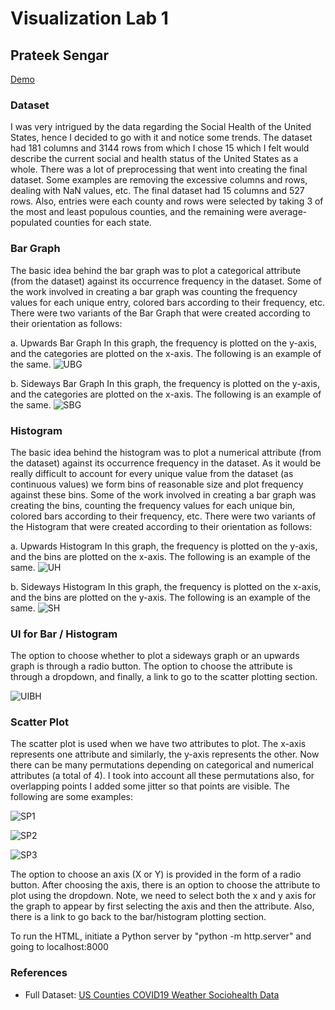 # Visualization Lab 1
## Prateek Sengar

[Demo](https://youtu.be/Llb5yN4RalY)

### Dataset
I was very intrigued by the data regarding the Social Health of the United States, hence I decided to go with it and notice some trends. The dataset had 181 columns and 3144 rows from which I chose 15 which I felt would describe the current social and health status of the United States as a whole. There was a lot of preprocessing that went into creating the final dataset. Some examples are removing the excessive columns and rows, dealing with NaN values, etc. The final dataset had 15 columns and 527 rows. Also, entries were each county and rows were selected by taking 3 of the most and least populous counties, and the remaining were average-populated counties for each state.

### Bar Graph
The basic idea behind the bar graph was to plot a categorical attribute (from the dataset) against its occurrence frequency in the dataset. Some of the work involved in creating a bar graph was counting the frequency values for each unique entry, colored bars according to their frequency, etc. There were two variants of the Bar Graph that were created according to their orientation as follows:

a. Upwards Bar Graph
   In this graph, the frequency is plotted on the y-axis, and the categories are plotted on the x-axis. The following is an example of the same.
   ![UBG](screenshots/ss1.png)

b. Sideways Bar Graph
   In this graph, the frequency is plotted on the y-axis, and the categories are plotted on the x-axis. The following is an example of the same.
   ![SBG](screenshots/ss2.png)

### Histogram
The basic idea behind the histogram was to plot a numerical attribute (from the dataset) against its occurrence frequency in the dataset. As it would be really difficult to account for every unique value from the dataset (as continuous values) we form bins of reasonable size and plot frequency against these bins. Some of the work involved in creating a bar graph was creating the bins, counting the frequency values for each unique bin, colored bars according to their frequency, etc. There were two variants of the Histogram that were created according to their orientation as follows:

a. Upwards Histogram
   In this graph, the frequency is plotted on the y-axis, and the bins are plotted on the x-axis. The following is an example of the same.
   ![UH](screenshots/ss3.png)

b. Sideways Histogram
   In this graph, the frequency is plotted on the x-axis, and the bins are plotted on the y-axis. The following is an example of the same.
   ![SH](screenshots/ss4.png)

### UI for Bar / Histogram
The option to choose whether to plot a sideways graph or an upwards graph is through a radio button. The option to choose the attribute is through a dropdown, and finally, a link to go to the scatter plotting section.

![UIBH](screenshots/ss5.png)

### Scatter Plot
The scatter plot is used when we have two attributes to plot. The x-axis represents one attribute and similarly, the y-axis represents the other. Now there can be many permutations depending on categorical and numerical attributes (a total of 4). I took into account all these permutations also, for overlapping points I added some jitter so that points are visible. The following are some examples:

![SP1](screenshots/ss6.png)

![SP2](screenshots/ss7.png)

![SP3](screenshots/ss8.png)

The option to choose an axis (X or Y) is provided in the form of a radio button. After choosing the axis, there is an option to choose the attribute to plot using the dropdown. Note, we need to select both the x and y axis for the graph to appear by first selecting the axis and then the attribute. Also, there is a link to go back to the bar/histogram plotting section.

To run the HTML, initiate a Python server by "python -m http.server" and going to localhost:8000

### References
- Full Dataset: [US Counties COVID19 Weather Sociohealth Data](https://www.kaggle.com/datasets/johnjdavisiv/us-counties-covid19-weather-sociohealth-data)
